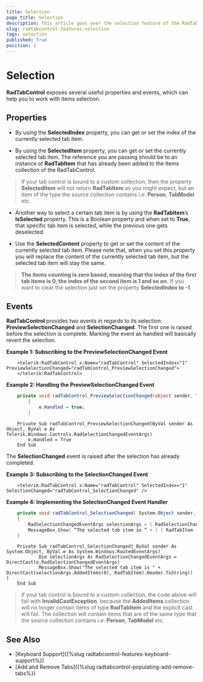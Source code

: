 ```yaml
---
title: Selection
page_title: Selection
description: This article goes over the selection feature of the RadTabControl.
slug: radtabcontrol-features-selection
tags: selection
published: True
position: 2
---
```


# Selection

__RadTabControl__ exposes several useful properties and events, which can help you to work with items selection.
        
## Properties

* By using the __SelectedIndex__ property, you can get or set the index of the currently selected tab item.

* By using the __SelectedItem__ property, you can get or set the currently selected tab item. The reference you are passing should be to an instance of __RadTabItem__ that has already been added to the Items collection of the RadTabControl.

>If your tab control is bound to a custom collection, then the property __SelectedItem__ will not return __RadTabItem__ as you might expect, but an item of the type the source collection contains i.e. __Person__, __TabModel__ etc.

* Another way to select a certain tab item is by using the __RadTabItem__’s __IsSelected__ property. This is a Boolean property and when set to __True__, that specific tab item is selected, while the previous one gets deselected.

* Use the __SelectedContent__ property to get or set the content of the currently selected tab item. Please note that, when you set this property you will replace the content of the currently selected tab item, but the selected tab item will stay the same.

>__The items counting is zero based, meaning that the index of the first tab items is 0, the index of the second item is 1 and so on.__ If you want to clear the selection just set the property __SelectedIndex to -1__.

## Events

__RadTabControl__ provides two events in regards to its selection: __PreviewSelectionChanged__ and __SelectionChanged__. The first one is raised before the selection is complete. Marking the event as handled will basically revert the selection.

__Example 1: Subscribing to the PreviewSelectionChanged Event__

```XAML
	<telerik:RadTabControl x:Name="radTabControl" SelectedIndex="1" PreviewSelectionChanged="radTabControl_PreviewSelectionChanged">
	</telerik:RadTabControl>
```

__Example 2: Handling the PreviewSelectionChanged Event__

```C#
	private void radTabControl_PreviewSelectionChanged(object sender, Telerik.Windows.Controls.RadSelectionChangedEventArgs e)
        {
            e.Handled = true;
        }
```
```VB.NET
	Private Sub radTabControl_PreviewSelectionChanged(ByVal sender As Object, ByVal e As Telerik.Windows.Controls.RadSelectionChangedEventArgs)
    	e.Handled = True
	End Sub
``` 

The __SelectionChanged__ event is raised after the selection has already completed.

__Example 3: Subscribing to the SelectionChanged Event__

```XAML
	<telerik:RadTabControl x:Name="radTabControl" SelectedIndex="1" SelectionChanged="radTabControl_SelectionChanged" />
```

__Example 4: Implementing the SelectionChanged Event Handler__

```C#
	private void radTabControl_SelectionChanged( System.Object sender, System.Windows.RoutedEventArgs e )
	{
	    RadSelectionChangedEventArgs selectionArgs = ( RadSelectionChangedEventArgs )e;
	    MessageBox.Show( “The selected tab item is ” + ( ( RadTabItem )selectionArgs.AddedItems[ 0 ] ).Header.ToString() );
	}
```
```VB.NET
	Private Sub radTabControl_SelectionChanged( ByVal sender As System.Object, ByVal e As System.Windows.RoutedEventArgs)
	        Dim selectionArgs As RadSelectionChangedEventArgs = DirectCast(e,RadSelectionChangedEventArgs)
	        MessageBox.Show("The selected tab item is " + DirectCast(selectionArgs.AddedItems(0), RadTabItem).Header.ToString() )
	End Sub
```

>If your tab control is bound to a custom collection, the code above will fail with __InvalidCastException__, because the __AddedItems__ collection will no longer contain items of type __RadTabItem__ and the explicit cast will fail. The collection will contain items that are of the same type that the source collection contains i.e. __Person__, __TabModel__ etc.

## See Also  
 * [Keyboard Support]({%slug radtabcontrol-features-keyboard-support%})
 * [Add and Remove Tabs]({%slug radtabcontrol-populating-add-remove-tabs%})

